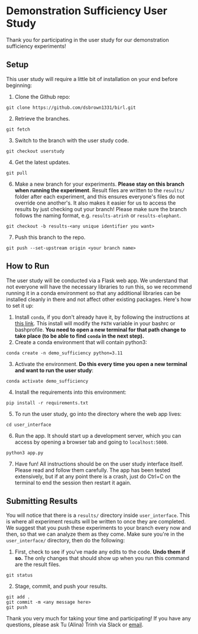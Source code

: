 # Demonstration Sufficiency User Study

Thank you for participating in the user study for our demonstration sufficiency experiments!

## Setup
This user study will require a little bit of installation on your end before beginning:
1. Clone the Github repo:
```
git clone https://github.com/dsbrown1331/birl.git
```
2. Retrieve the branches.
```
git fetch
```
3. Switch to the branch with the user study code.
```
git checkout userstudy
```
4. Get the latest updates.
```
git pull
```
6. Make a new branch for your experiments. **Please stay on this branch when running the experiment**. Result files are written to the `results/` folder after each experiment, and this ensures everyone's files do not override one another's. It also makes it easier for us to access the results by just checking out your branch! Please make sure the branch follows the naming format, e.g. `results-atrinh` or `results-elephant`. 
```
git checkout -b results-<any unique identifier you want>
```
7. Push this branch to the repo.
```
git push --set-upstream origin <your branch name>
```

## How to Run
The user study will be conducted via a Flask web app. We understand that not everyone will have the necessary libraries to run this, so we recommend running it in a conda environment so that any additional libraries can be installed cleanly in there and not affect other existing packages. Here's how to set it up:
1. Install `conda`, if you don't already have it, by following the instructions at [this link](https://docs.conda.io/projects/conda/en/latest/user-guide/install/). This install will modify the `PATH` variable in your bashrc or bashprofile. **You need to open a new terminal for that path change to take place (to be able to find `conda` in the next step).**
2. Create a conda environment that will contain python3:
```
conda create -n demo_sufficiency python=3.11
```
3. Activate the environment. **Do this every time you open a new terminal and want to run the user study**:
```
conda activate demo_sufficiency
```
4. Install the requirements into this environment:
```
pip install -r requirements.txt
```
5. To run the user study, go into the directory where the web app lives:
```
cd user_interface
```
6. Run the app. It should start up a development server, which you can access by opening a browser tab and going to `localhost:5000`.
```
python3 app.py
```
7. Have fun! All instructions should be on the user study interface itself. Please read and follow them carefully. The app has been tested extensively, but if at any point there is a crash, just do Ctrl+C on the terminal to end the session then restart it again.

## Submitting Results
You will notice that there is a `results/` directory inside `user_interface`. This is where all experiment results will be written to once they are completed. We suggest that you push these experiments to your branch every now and then, so that we can analyze them as they come. Make sure you're in the `user_interface/` directory, then do the following:
1. First, check to see if you've made any edits to the code. **Undo them if so.** The only changes that should show up when you run this command are the result files.
```
git status
```
2. Stage, commit, and push your results.
```
git add .
git commit -m <any message here>
git push
```

Thank you very much for taking your time and participating! If you have any questions, please ask Tu (Alina) Trinh via Slack or [email](mailto:tutrinh@berkeley.edu).
